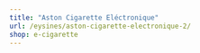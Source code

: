 ```yaml
---
title: "Aston Cigarette Eléctronique"
url: /eysines/aston-cigarette-electronique-2/
shop: e-cigarette
---
```

